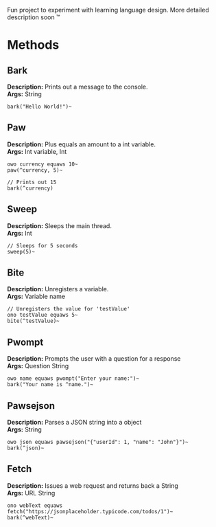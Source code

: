 Fun project to experiment with learning language design.
More detailed description soon :tm:

# Methods
## Bark
**Description:** Prints out a message to the console. <br>
**Args:** String
```
bark("Hello World!")~
```

## Paw
**Description:** Plus equals an amount to a int variable. <br>
**Args:** Int variable, Int
```
owo currency equaws 10~
paw(^currency, 5)~

// Prints out 15
bark(^currency)
```

## Sweep
**Description:** Sleeps the main thread. <br>
**Args:** Int
```
// Sleeps for 5 seconds
sweep(5)~
```

## Bite
**Description:** Unregisters a variable. <br>
**Args:** Variable name
```
// Unregisters the value for 'testValue'
ono testValue equaws 5~
bite(^testValue)~
```

## Pwompt
**Description:** Prompts the user with a question for a response <br>
**Args:** Question String
```
owo name equaws pwompt("Enter your name:")~
bark("Your name is ^name.")~
```

## Pawsejson
**Description:** Parses a JSON string into a object <br>
**Args:** String
```
owo json equaws pawsejson("{"userId": 1, "name": "John"}")~
bark(^json)~
```

## Fetch
**Description:** Issues a web request and returns back a String <br>
**Args:** URL String
```
ono webText equaws fetch("https://jsonplaceholder.typicode.com/todos/1")~
bark(^webText)~
```